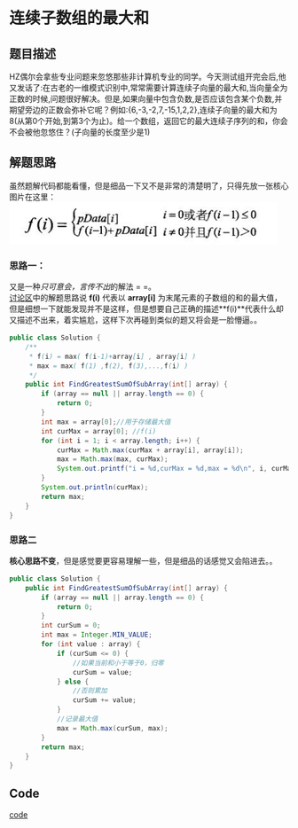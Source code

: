 # 连续子数组的最大和

## 题目描述
HZ偶尔会拿些专业问题来忽悠那些非计算机专业的同学。今天测试组开完会后,他又发话了:在古老的一维模式识别中,常常需要计算连续子向量的最大和,当向量全为正数的时候,问题很好解决。但是,如果向量中包含负数,是否应该包含某个负数,并期望旁边的正数会弥补它呢？例如:{6,-3,-2,7,-15,1,2,2},连续子向量的最大和为8(从第0个开始,到第3个为止)。给一个数组，返回它的最大连续子序列的和，你会不会被他忽悠住？(子向量的长度至少是1)
## 解题思路
虽然题解代码都能看懂，但是细品一下又不是非常的清楚明了，只得先放一张核心图片在这里：<br/>
![](../img/img30.png)
### 思路一：
又是一种*只可意会，言传不出*的解法 = =。 <br/>
[讨论区](https://www.nowcoder.com/questionTerminal/459bd355da1549fa8a49e350bf3df484?f=discussion)中的解题思路说 **f(i)** 代表以 **array[i]** 为末尾元素的子数组的和的最大值，但是细想一下就能发现并不是这样，但是想要自己正确的描述**f(i)**代表什么却又描述不出来，着实尴尬，这样下次再碰到类似的题又将会是一脸懵逼。。
```java
public class Solution {
    /**
     * f(i) = max( f(i-1)+array[i] , array[i] )
     * max = max( f(1) ,f(2), f(3),...,f(i) ) 
     */
    public int FindGreatestSumOfSubArray(int[] array) {
        if (array == null || array.length == 0) {
            return 0;
        }
        int max = array[0];//用于存储最大值
        int curMax = array[0]; //f(i)
        for (int i = 1; i < array.length; i++) {
            curMax = Math.max(curMax + array[i], array[i]);
            max = Math.max(max, curMax);
            System.out.printf("i = %d,curMax = %d,max = %d\n", i, curMax, max);
        }
        System.out.println(curMax);
        return max;
    }
}
```
### 思路二
**核心思路不变**，但是感觉要更容易理解一些，但是细品的话感觉又会陷进去。。
```java
public class Solution {
    public int FindGreatestSumOfSubArray(int[] array) {
        if (array == null || array.length == 0) {
            return 0;
        }
        int curSum = 0;
        int max = Integer.MIN_VALUE;
        for (int value : array) {
            if (curSum <= 0) {
                //如果当前和小于等于0，归零
                curSum = value;
            } else {
                //否则累加
                curSum += value;
            }
            //记录最大值
            max = Math.max(curSum, max);
        }
        return max;
    }
}
```

## Code
[code](../code/Test30.java)<br/>
